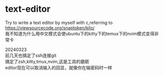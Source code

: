 # text-editor
Try to write a text editor by myself with c,referring to https://viewsourcecode.org/snaptoken/kilo/  
我不知道为什么用中文模式会使ubuntu下的kitty下的temux下的nvim模式变得非常卡  

20240323  
前几天也搞定了ssh连接git  
搞定了zsh,kitty,tmux,nvim,这是工具的磨砺  
editor现在可以取消输入的回显，就像你在输密码时一样  

